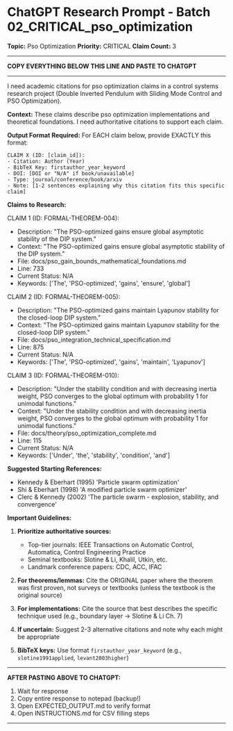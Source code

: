 # ChatGPT Research Prompt - Batch 02_CRITICAL_pso_optimization

**Topic:** Pso Optimization
**Priority:** CRITICAL
**Claim Count:** 3

---

**COPY EVERYTHING BELOW THIS LINE AND PASTE TO CHATGPT**

---

I need academic citations for pso optimization claims in a control systems research project (Double Inverted Pendulum with Sliding Mode Control and PSO Optimization).

**Context:** These claims describe pso optimization implementations and theoretical foundations. I need authoritative citations to support each claim.

**Output Format Required:**
For EACH claim below, provide EXACTLY this format:

```
CLAIM X (ID: [claim_id]):
- Citation: Author (Year)
- BibTeX Key: firstauthor_year_keyword
- DOI: [DOI or "N/A" if book/unavailable]
- Type: journal/conference/book/arxiv
- Note: [1-2 sentences explaining why this citation fits this specific claim]
```

**Claims to Research:**


CLAIM 1 (ID: FORMAL-THEOREM-004):
- Description: "The PSO-optimized gains ensure global asymptotic stability of the DIP system."
- Context: "The PSO-optimized gains ensure global asymptotic stability of the DIP system."
- File: docs/pso_gain_bounds_mathematical_foundations.md
- Line: 733
- Current Status: N/A
- Keywords: ['The', 'PSO-optimized', 'gains', 'ensure', 'global']


CLAIM 2 (ID: FORMAL-THEOREM-005):
- Description: "The PSO-optimized gains maintain Lyapunov stability for the closed-loop DIP system."
- Context: "The PSO-optimized gains maintain Lyapunov stability for the closed-loop DIP system."
- File: docs/pso_integration_technical_specification.md
- Line: 875
- Current Status: N/A
- Keywords: ['The', 'PSO-optimized', 'gains', 'maintain', 'Lyapunov']


CLAIM 3 (ID: FORMAL-THEOREM-010):
- Description: "Under the stability condition and with decreasing inertia weight, PSO converges to the global optimum with probability 1 for unimodal functions."
- Context: "Under the stability condition and with decreasing inertia weight, PSO converges to the global optimum with probability 1 for unimodal functions."
- File: docs/theory/pso_optimization_complete.md
- Line: 115
- Current Status: N/A
- Keywords: ['Under', 'the', 'stability', 'condition', 'and']



**Suggested Starting References:**
- Kennedy & Eberhart (1995) 'Particle swarm optimization'
- Shi & Eberhart (1998) 'A modified particle swarm optimizer'
- Clerc & Kennedy (2002) 'The particle swarm - explosion, stability, and convergence'


**Important Guidelines:**
1. **Prioritize authoritative sources:**
   - Top-tier journals: IEEE Transactions on Automatic Control, Automatica, Control Engineering Practice
   - Seminal textbooks: Slotine & Li, Khalil, Utkin, etc.
   - Landmark conference papers: CDC, ACC, IFAC

2. **For theorems/lemmas:** Cite the ORIGINAL paper where the theorem was first proven, not surveys or textbooks (unless the textbook is the original source)

3. **For implementations:** Cite the source that best describes the specific technique used (e.g., boundary layer → Slotine & Li Ch. 7)

4. **If uncertain:** Suggest 2-3 alternative citations and note why each might be appropriate

5. **BibTeX keys:** Use format `firstauthor_year_keyword` (e.g., `slotine1991applied`, `levant2003higher`)

---

**AFTER PASTING ABOVE TO CHATGPT:**
1. Wait for response
2. Copy entire response to notepad (backup!)
3. Open EXPECTED_OUTPUT.md to verify format
4. Open INSTRUCTIONS.md for CSV filling steps

---
